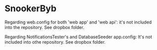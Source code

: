# SnookerByb

Regarding web.config for both 'web app' and 'web api':
it's not included into the repository. See dropbox folder.

Regarding NotificationsTester's and DatabaseSeeder app.config:
It's not included into othe repository. See dropbox folder.